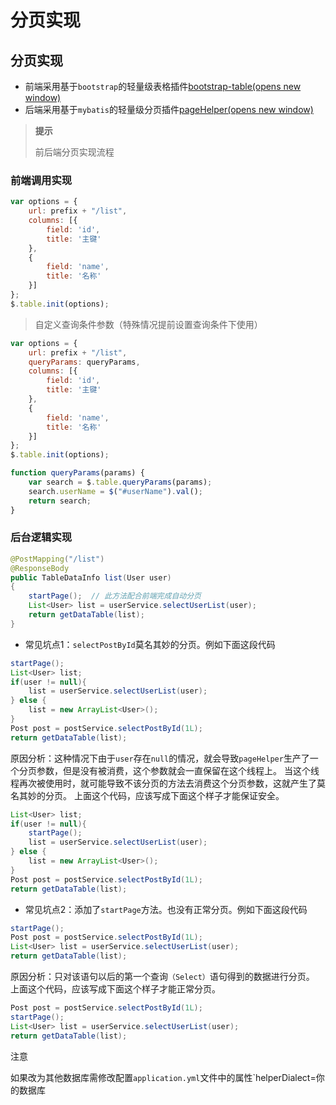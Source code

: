 # 分页实现

## 分页实现

- 前端采用基于`bootstrap`的轻量级表格插件[bootstrap-table(opens new window)](https://github.com/wenzhixin/bootstrap-table)
- 后端采用基于`mybatis`的轻量级分页插件[pageHelper(opens new window)](https://github.com/pagehelper/Mybatis-PageHelper)

> **提示**
>
> 前后端分页实现流程

### 前端调用实现

```javascript
var options = {
	url: prefix + "/list",
	columns: [{
		field: 'id',
		title: '主键'
	},
	{
		field: 'name',
		title: '名称'
	}]
};
$.table.init(options);
```



> 自定义查询条件参数（特殊情况提前设置查询条件下使用）

```javascript
var options = {
	url: prefix + "/list",
	queryParams: queryParams,
	columns: [{
		field: 'id',
		title: '主键'
	},
	{
		field: 'name',
		title: '名称'
	}]
};
$.table.init(options);

function queryParams(params) {
	var search = $.table.queryParams(params);
	search.userName = $("#userName").val();
	return search;
}
```



### 后台逻辑实现

```java
@PostMapping("/list")
@ResponseBody
public TableDataInfo list(User user)
{
    startPage();  // 此方法配合前端完成自动分页
    List<User> list = userService.selectUserList(user);
    return getDataTable(list);
}
```

- 常见坑点1：`selectPostById`莫名其妙的分页。例如下面这段代码

```java
startPage();
List<User> list;
if(user != null){
    list = userService.selectUserList(user);
} else {
    list = new ArrayList<User>();
}
Post post = postService.selectPostById(1L);
return getDataTable(list);
```

原因分析：这种情况下由于`user`存在`null`的情况，就会导致`pageHelper`生产了一个分页参数，但是没有被消费，这个参数就会一直保留在这个线程上。 当这个线程再次被使用时，就可能导致不该分页的方法去消费这个分页参数，这就产生了莫名其妙的分页。
上面这个代码，应该写成下面这个样子才能保证安全。

```java
List<User> list;
if(user != null){
	startPage();
	list = userService.selectUserList(user);
} else {
	list = new ArrayList<User>();
}
Post post = postService.selectPostById(1L);
return getDataTable(list);
```



- 常见坑点2：添加了`startPage`方法。也没有正常分页。例如下面这段代码

```java
startPage();
Post post = postService.selectPostById(1L);
List<User> list = userService.selectUserList(user);
return getDataTable(list);
```



原因分析：只对该语句以后的第一个查询`（Select）`语句得到的数据进行分页。
上面这个代码，应该写成下面这个样子才能正常分页。

```java
Post post = postService.selectPostById(1L);
startPage();
List<User> list = userService.selectUserList(user);
return getDataTable(list);
```



注意

如果改为其他数据库需修改配置`application.yml`文件中的属性`helperDialect=你的数据库